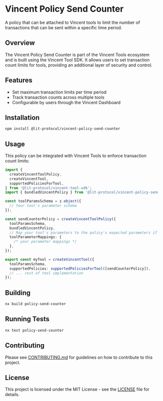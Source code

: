 # Vincent Policy Send Counter

A policy that can be attached to Vincent tools to limit the number of transactions that can be sent within a specific time period.

## Overview

The Vincent Policy Send Counter is part of the Vincent Tools ecosystem and is built using the Vincent Tool SDK. It allows users to set transaction count limits for tools, providing an additional layer of security and control.

## Features

- Set maximum transaction limits per time period
- Track transaction counts across multiple tools
- Configurable by users through the Vincent Dashboard

## Installation

```bash
npm install @lit-protocol/vincent-policy-send-counter
```

## Usage

This policy can be integrated with Vincent Tools to enforce transaction count limits:

```typescript
import {
  createVincentToolPolicy,
  createVincentTool,
  supportedPoliciesForTool,
} from '@lit-protocol/vincent-tool-sdk';
import { bundledVincentPolicy } from '@lit-protocol/vincent-policy-send-counter';

const toolParamsSchema = z.object({
  // Your tool's parameter schema
});

const sendCounterPolicy = createVincentToolPolicy({
  toolParamsSchema,
  bundledVincentPolicy,
  // Map your tool's parameters to the policy's expected parameters if needed
  toolParameterMappings: {
    /* your parameter mappings */
  },
});

export const myTool = createVincentTool({
  toolParamsSchema,
  supportedPolicies: supportedPoliciesForTool([sendCounterPolicy]),
  // ... rest of tool implementation
});
```

## Building

```bash
nx build policy-send-counter
```

## Running Tests

```bash
nx test policy-send-counter
```

## Contributing

Please see [CONTRIBUTING.md](../../CONTRIBUTING.md) for guidelines on how to contribute to this project.

## License

This project is licensed under the MIT License - see the [LICENSE](../../LICENSE) file for details.
